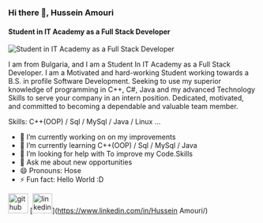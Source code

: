 ### Hi there 👋, Hussein Amouri
#### Student in IT Academy as a Full Stack Developer
![Student in IT Academy as a Full Stack Developer](https://https://github.com/amourysio/amourysio/blob/main/11.jpg)

I am from Bulgaria, and I am a Student In IT Academy as a Full Stack Developer. I am a Motivated and hard-working Student working towards a B.S. in profile Software Development. Seeking to use my superior knowledge of programming in C++, C#, Java and my advanced Technology Skills to serve your company in an intern position. Dedicated, motivated, and committed to becoming a dependable and valuable team member.

Skills: C++(OOP) / Sql / MySql / Java / Linux ...

- 🔭 I’m currently working on on my improvements 
- 🌱 I’m currently learning C++(OOP) / Sql / MySql / Java 
- 🤔 I’m looking for help with To improve my Code.Skills 
- 💬 Ask me about new opportunities 
- 😄 Pronouns: Hose 
- ⚡ Fun fact: Hello World :D 


[<img src='https://cdn.jsdelivr.net/npm/simple-icons@3.0.1/icons/github.svg' alt='github' height='40'>](https://github.com/amourysio)  [<img src='https://cdn.jsdelivr.net/npm/simple-icons@3.0.1/icons/linkedin.svg' alt='linkedin' height='40'>](https://www.linkedin.com/in/Hussein Amouri/)  

